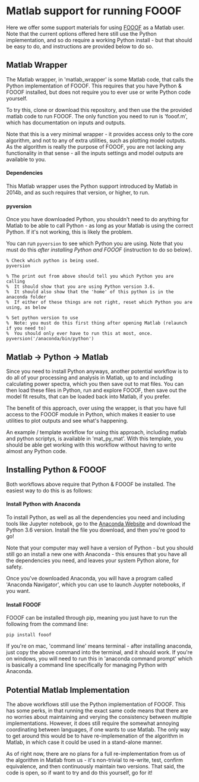 # Matlab support for running FOOOF

Here we offer some support materials for using [FOOOF](https://github.com/voytekresearch/fooof) as a Matlab user. Note that the current options offered here still use the Python implementation, and so do require a working Python install - but that should be easy to do, and instructions are provided below to do so. 

## Matlab Wrapper

The Matlab wrapper, in 'matlab_wrapper' is some Matlab code, that calls the Python implementation of FOOOF. This requires that you have Python & FOOOF installed, but does not require you to ever use or write Python code yourself. 

To try this, clone or download this repository, and then use the the provided matlab code to run FOOOF. The only function you need to run is 'fooof.m', which has documentation on inputs and outputs.

Note that this is a very minimal wrapper - it provides access only to the core algorithm, and not to any of extra utilities, such as plotting model outputs. As the algorithm is really the purpose of FOOOF, you are not lacking any functionality in that sense - all the inputs settings and model outputs are available to you.

#### Dependencies

This Matlab wrapper uses the Python support introduced by Matlab in 2014b, and as such requires that version, or higher, to run.

#### pyversion

Once you have downloaded Python, you shouldn't need to do anything for Matlab to be able to call Python - as long as your Matlab is using the correct Python. If it's not working, this is likely the problem.

You can run `pyversion` to see which Python you are using. Note that you must do this _after installing Python and FOOOF_ (instruction to do so below).
```
% Check which python is being used. 
pyversion

% The print out from above should tell you which Python you are calling
%  It should show that you are using Python version 3.6.
%  It should also show that the 'home' of this python is in the anaconda folder
%  If either of these things are not right, reset which Python you are using, as below

% Set python version to use
%  Note: you must do this first thing after opening Matlab (relaunch if you need to)
%  You should only ever have to run this at most, once. 
pyversion('/anaconda/bin/python')
```

## Matlab -> Python -> Matlab

Since you need to install Python anyways, another potential workflow is to do all of your processing and analysis in Matlab, up to and including calculating power spectra, which you then save out to mat files. You can then load these files in Python, run and explore FOOOF, then save out the model fit results, that can be loaded back into Matlab, if you prefer. 

The benefit of this approach, over using the wrapper, is that you have full access to the FOOOF module in Python, which makes it easier to use utilities to plot outputs and see what's happening. 

An example / template workflow for using this approach, including matlab and python scriptys, is available in 'mat_py_mat'. With this template, you should be able get working with this workflow without having to write almost any Python code. 

## Installing Python & FOOOF

Both workflows above require that Python & FOOOF be installed. The easiest way to do this is as follows:

#### Install Python with Anaconda

To install Python, as well as all the dependencies you need and including tools like Jupyter notebook, go to the [Anaconda Website](https://www.anaconda.com/download/) and download the Python 3.6 version. Install the file you download, and then you're good to go!

Note that your computer may well have a version of Python - but you should still go an install a new one with Anaconda - this ensures that you have all the dependencies you need, and leaves your system Python alone, for safety.

Once you've downloaded Anaconda, you will have a program called 'Anaconda Navigator', which you can use to launch Juypter notebooks, if you want.

#### Install FOOOF

FOOOF can be installed through pip, meaning you just have to run the following from the command line:

`pip install fooof`

If you're on mac, 'command line' means terminal - after installing anaconda, just copy the above command into the terminal, and it should work. If you're on windows, you will need to run this in 'anaconda command prompt' which is basically a command line specifically for managing Python with Anaconda. 

## Potential Matlab Implementation

The above workflows still use the Python implementation of FOOOF. This has some perks, in that running the exact same code means that there are no worries about maintaining and verying the consistency between multiple implementations. However, it does still require the somewhat annoying coordinating between languages, if one wants to use Matlab. The only way to get around this would be to have re-implemenation of the algorithm in Matlab, in which case it could be used in a stand-alone manner. 

As of right now, there are no plans for a full re-implementation from us of the algorithm in Matlab from us - it's non-trivial to re-write, test, confirm equivalence, and then continuously maintain two versions. That said, the code is open, so if want to try and do this yourself, go for it!
